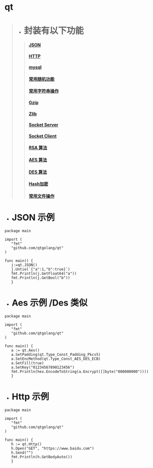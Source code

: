# qt

> * #  封装有以下功能
>> #### <a href="https://github.com/qtgolang/qt/blob/master/Json.go">JSON</a>
>> #### <a href="https://github.com/qtgolang/qt/blob/master/qthttp.go">HTTP </a>
>> #### <a href="https://github.com/qtgolang/qt/blob/master/qtmysql.go">mysql  </a>
>> #### <a href="https://github.com/qtgolang/qt/blob/master/qtrand.go">常用随机功能  </a>
>> #### <a href="https://github.com/qtgolang/qt/blob/master/qtString.go">常用字符串操作  </a>
>> #### <a href="https://github.com/qtgolang/qt/blob/master/gzip.go">Gzip  </a>
>> #### <a href="https://github.com/qtgolang/qt/blob/master/qtzlib.go">Zlib  </a>
>> #### <a href="https://github.com/qtgolang/qt/blob/master/qtsocket.go">Socket Server  </a>
>> #### <a href="https://github.com/qtgolang/qt/blob/master/qtsocket.go">Socket Client  </a>
>> #### <a href="https://github.com/qtgolang/qt/blob/master/qtrsa.go">RSA 算法  </a>
>> #### <a href="https://github.com/qtgolang/qt/blob/master/qtaes.go">AES 算法  </a>
>> #### <a href="https://github.com/qtgolang/qt/blob/master/qtdes.go">DES 算法  </a>
>> #### <a href="https://github.com/qtgolang/qt/blob/master/hash.go">Hash加密  </a>
>> #### <a href="https://github.com/qtgolang/qt/blob/master/qtfile.go">常用文件操作  </a>

* # JSON 示例
 ```
package main

import (
	"fmt"
	"github.com/qtgolang/qt"
)

func main() {
	j:=qt.JSON()
	j.Untie(`{"a":1,"b":true}`)
	fmt.Println(j.GetFloat64("a"))
	fmt.Println(j.GetBool("b"))
    }
 ```

* # Aes 示例 /Des 类似
 ```
package main

import (
	"fmt"
	"github.com/qtgolang/qt"
)

func main() {
	a := qt.Aes()
	a.SetPadding(qt.Type_Const_Padding_Pkcs5)
	a.SetEncMethod(qt.Type_Const_AES_DES_ECB)
	a.SetFill(true)
	a.SetKey("01234567890123456")
	fmt.Println(hex.EncodeToString(a.Encrypt([]byte("000000000"))))
    }
 ```

* # Http 示例
 ```
package main

import (
	"fmt"
	"github.com/qtgolang/qt"
)

func main() {
	h := qt.Http()
	h.Open("GET", "https://www.baidu.com")
	h.Send("")
	fmt.Println(h.GetBodyAuto())
    }
 ```
